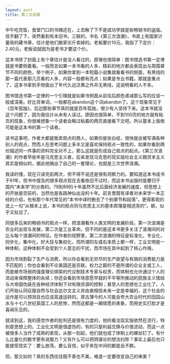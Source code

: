 ```yaml
---
layout: post
title: 第二次浪潮
---
```


中午吃完饭，食堂门口的书摊还在，上去瞅了下不是成功学就是些畅销书的盗版。信手翻了下，突然看到有本旧书，三联的，书名《第三次浪潮》，书皮上有国家计量局的藏书章，估计是他们搬家论斤卖掉的。老板要价10元，我指了下定价：2.40元，老板说就因为是老书才要这个价。

这本书除了封面上有个章估计是没人看过的，原理也很简单：图书馆选书第一定律就是书要侧着看。一般而言如果一本书看的人多，精彩的地方都会表现出与周围章节不同的颜色，举个例子，如果你拿到一本短篇小说集就看看书的侧面，有黑线的那一篇代表那几页看的人多，内容一般都有亮点；如果是专业书籍，那就是重点了。这本书拿到手侧面出了年代久远泛黄之外并无黑线，这说明看的人不多。

图书馆选书第一定律的一个引理就是如果书侧面从前往后颜色递减那么写的应该一般或深奥。好比背单词，一般都在abandon这个词abandon了。这个现象常见于《百年孤独》，后边那些章节真的就是百年孤独，很少有人坚持下来。这本书就没这个问题了，因为我估计从未有人读过。原因也很简单，不到100页的地方就有粘页的现象，你很难想象一个读者会略过粘着的两页直接看下文吧。所以基本上我倒可能是这本书的第一个读者。

读书这事吧，作者大都是贩卖观点的商人，如果你是张白纸，很快就会被写满各种别人的观点，然而人在思考问题上多半又是喜欢保持观点一致性的，如果你看到两份描述同一件事的资料完全对不上，那么这就是形成自己观点的起点。《第三次浪潮》的作者早些年是马克思主义者，后来发现马克思的现实版社会主义跟资本主义其实是相似的，据此他搞出了自己的一套理论，也就是三次世界浪潮。

我读的慢，现在只读完前两次，但不得不说还是很有洞察力的。要知道这本书成书于81年，但书中提及的很多观点现在去看依旧不过时，而这本书出版时是要归于国内“未来学”的分类的。79到89的十年虽然不比后面经济发展的速度，但思想上的开放是空前的，当然也是各路神仙出没的十年。前言里既有译者对未来学一本正经的介绍，也有那个年代常见的“本书中译时删去了个别章节和段落”，更得客观的说上一句“从根本上说，本书的观点同马克思主义的基本原理是相违背的”。额，似乎又扯远了。

同很多后来的畅销书的观点一样，把浪潮看作人类文明的发展阶段，第一次浪潮是农业的出现与发展，第二次是工业革命。但不同的是这本书更多关注了浪潮间的对比与每个浪潮间的特征。在作者的视野里，第二次浪潮的特征是标准化，专业化，同步化，集中化，好大狂与集权化，而所谓的左或右本质上都一样，工业文明是一种体制，这种体制不会受到个人意志的干扰，而市场在其中起到了核心作用。

因为市场割裂了生产与消费，所以你会看到无穷尽的生产欲望与有限的消费能力是不匹配的；你也会看到不论美国还是苏联，权力之巅的不是所谓的企业主或工人，而是被市场弱肉强食理论绑架的代议制技术专家与权贵，而体制也允许通过个人的流动来保障整体的永续；你还会看到市场意愿早就的不平等所推动的民族主义情结与大帝国伪装在各种经济体制下对有限资源的控制；甚至人的思想也工业化了。人们开始认同征服自然与社会达尔文主义并由衷相信未来一定是幸福的，这个社会的运作是可以预测且也应该高速运转的。厚古薄今的人可能会夸大农业时代的田园山水与十七八世纪英国工人的悲惨，然而这都是一厢情愿的表象，而用史实打脸才是喜闻乐见的。

就读到这，我的感觉作者的批判还是很有力度的，他的看法现实版依然在流行，特别是思想上的。工业化文明是很虚伪的，有的只是利益交换与价值流动，而这一点被很多人当作了成熟的表现，从那一刻起，他们就也成了体制上的螺丝钉了。有什么比量化的数字更有说服力？又有什么可以把阴谋论的想法扫除？事实上最后也只能接受现实了：要么放荡，要么盲信，似乎夹在中间的都是岳不群。

但，那又如何？真的东西往往既不善也不美，难道一定要改变自己的审美？

